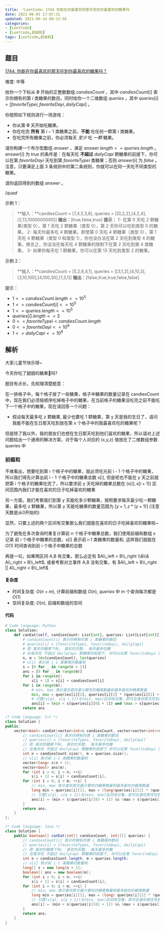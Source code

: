 ```yaml
---
title: 『LeetCode』1744 你能在你最喜欢的那天吃到你最喜欢的糖果吗
date: 2021-06-01 17:07:31
updated: 2021-06-14 09:13:56
categories:
- [LeetCode]
- [LeetCode,前缀和]
tags: [LeetCode,前缀和]
---
```


## 题目

[1744. 你能在你最喜欢的那天吃到你最喜欢的糖果吗？](https://leetcode-cn.com/problems/can-you-eat-your-favorite-candy-on-your-favorite-day/)

难度: 中等

<!--more-->

给你一个下标从 **0** 开始的正整数数组 $candiesCount$ ，其中 $candiesCount[i]$ 表示你拥有的第 $i$ 类糖果的数目。同时给你一个二维数组 $queries$ ，其中 $queries[i] = [favoriteTypei, favoriteDayi, dailyCapi]$ 。

你按照如下规则进行一场游戏：

- 你从第 **0** 天开始吃糖果。
- 你在吃完 **所有** 第 $i - 1$ 类糖果之前，**不能** 吃任何一颗第 $i$ 类糖果。
- 在吃完所有糖果之前，你必须每天 $至少$ 吃 $一颗$ 糖果。
  
请你构建一个布尔型数组 $answer$ ，满足 $answer.length == queries.length$ 。$answer[i]$ 为 $true$ 的条件是：在每天吃 **不超过** $dailyCapi$ 颗糖果的前提下，你可以在第 $favoriteDayi$ 天吃到第 $favoriteTypei$ 类糖果；否则 $answer[i]$ 为 $false$ 。注意，只要满足上面 3 条规则中的第二条规则，你就可以在同一天吃不同类型的糖果。

请你返回得到的数组 $answer$ 。

$/quad$

示例 1：

> **输入：**candiesCount = [7,4,5,3,8], queries = [[0,2,2],[4,2,4],[2,13,1000000000]]
> **输出：**[true,false,true]
> **提示：**
> 1- 在第 0 天吃 2 颗糖果(类型 0），第 1 天吃 2 颗糖果（类型 0），第 2 天你可以吃到类型 0 的糖果。
> 2- 每天你最多吃 4 颗糖果。即使第 0 天吃 4 颗糖果（类型 0），第 1 天吃 4 颗糖果（类型 0 和类型 1），你也没办法在第 2 天吃到类型 4 的糖果。换言之，你没法在每天吃 4 颗糖果的限制下在第 2 天吃到第 4 类糖果。
> 3- 如果你每天吃 1 颗糖果，你可以在第 13 天吃到类型 2 的糖果。

示例 2：

> **输入：**candiesCount = [5,2,6,4,1], queries = [[3,1,2],[4,10,3],[3,10,100],[4,100,30],[1,3,1]]
> **输出：**[false,true,true,false,false]

提示：

- $1 <= candiesCount.length <= 10^5$
- $1 <= candiesCount[i] <= 10^5$
- $1 <= queries.length <= 10^5$
- $queries[i].length == 3$
- $0 <= favoriteTypei < candiesCount.length$
- $0 <= favoriteDayi <= 10^9$
- $1 <= dailyCapi <= 10^9$

## 解析

大家儿童节快乐呀~  

今天你吃了甜甜的糖果🍭吗?

题目有点长，先梳理清楚题意：

在一排格子中，每个格子放了一些糖果，格子中糖果的数量记录在 candiesCount 中，现在我们必须按顺序吃掉格子中的糖果，在当前格子的糖果没吃完之前不能吃下一个格子中的糖果，现在请回答一个问题：

- 假设每天最多吃 z 颗糖果, 最少也要吃 1 颗糖果，第 y 天是我的生日了，请问我能不能在生日那天吃到放在第 x 个格子中的我最喜欢吃的糖果呢？

但是除了我以外，我的朋友们也想在生日那天吃到他们喜欢的糖果，所以请对上述问题给出一个通用的解决方案，对于每个人对应的 (x,y,z) 值放在了二维数组参数 queries 中

### 前缀和

不难看出，想要吃到第 i 个格子中的糖果，就必须吃光前 i - 1 个格子中的糖果，所以我们得先计算出前 i - 1 个格子中的糖果总数 s[i], 但是呢也不能在 y 天之前就把第 i 个格子的糖果吃完了，所以要求前 y 天吃掉的糖果总数在 $(s[i],s[i + 1]]$ 区间范围内我们才能在喜欢的日子吃掉喜欢的糖果

另一方面，我们考察我们到第 y 天能吃多少颗糖果，按照要求每天最少吃一颗糖果，最多吃 z 颗糖果，所以第 y 天能吃糖果的数量范围为 $[y+1,z * (y+1)]$ (注意天数是从0开始的)

显然，只要上述的两个区间有交集那么我们就能在喜欢的日子吃掉喜欢的糖果啦~

为了避免在多次查询时重复计算前 n 个格子中糖果总数，我们使用前缀和数组 $s$ 记录 前 i 个格子中糖果的总数，$s[i]$ 表示前 i-1 类糖果的数量和, 这样我们就能在 $O(1)$ 时间查询到前 i 个格子中糖果的总数

再提一句，如果两区间 A,B 有交集，那么必定有 $A\\_left < B\\_right \\&\\& A\\_right > B\\_left$, 或者考察对立事件 A,B 没有交集，有 $A\\_left > B\\_right || A\\_right < B\\_left$

#### 复杂度

- 时间复杂度: $O(n+m)$, 计算前缀和数组 $O(n)$, $queries$ 中 $m$ 个查询每次都是 $O(1)$
- 空间复杂度: $O(n)$, 前缀和数组的空间

#### 代码

```python
# Code language: Python
class Solution:
    def canEat(self, candiesCount: List[int], queries: List[List[int]]) -> List[bool]:
        # candiesCount[i] 表示你拥有的第 i 类糖果的数目
        # queries[i] = [favoriteTypei, favoriteDayi, dailyCapi]
        # 即 喜欢的糖果下标， 喜欢的天数， 每天最多吃糖
        # 在每天吃 不超过 dailyCapi 颗糖果的前提下, 你可以在第 favoriteDayi 天吃到第 favoriteTypei 类糖果
        n, m = len(candiesCount), len(queries)
        # s[i] 表示前 i-1 类糖果的数量和
        s = [0 for _ in range(n + 1)]
        ans = [0 for _ in range(m)]
        for i in range(n):
            s[i + 1] = s[i] + candiesCount[i]
        for i in range(m):
            # min, max 表示喜欢那天最少要吃的糖果数量和最多能吃的糖果数量
            min, max = queries[i][1], queries[i][2] * (queries[i][1] + 1)
            # 只要(s[q], s[q + 1])与(min, max)区间有交集，即可在喜欢那天吃到喜欢的糖果
            ans[i] = (min < s[queries[i][0] + 1]) and (max > s[queries[i][0]])
        return ans
```

```cpp
/* Code language: C++ */
class Solution {
public:
    vector<bool> canEat(vector<int>& candiesCount, vector<vector<int>>& queries) {
        // candiesCount[i] 表示你拥有的第 i 类糖果的数目
        // queries[i] = [favoriteTypei, favoriteDayi, dailyCapi]
        // 即 喜欢的糖果下标， 喜欢的天数， 每天最多吃糖
        // 在每天吃 不超过 dailyCapi 颗糖果的前提下 你可以在第 favoriteDayi 天吃到第 favoriteTypei 类糖果
        int n = candiesCount.size(), m = queries.size();
        // s[i] 表示前 i-1 类糖果的数量和
        vector<long> s(n + 1);
        vector<bool> ans(m);
        for (int i = 0; i < n; ++i)
            s[i + 1] = s[i] + candiesCount[i];
        for (int i = 0; i < m; ++i) {
            // min, max 表示喜欢那天最少要吃的糖果数量和最多能吃的糖果数量
            long min = queries[i][1], max = (long)queries[i][2] * (queries[i][1] + 1);
            // 只要(s[q], s[q + 1])与(min, max)区间有交集，即可在喜欢那天吃到喜欢的糖果
            ans[i] = (min < s[queries[i][0] + 1]) && (max > s[queries[i][0]]);
        }
        return ans;
    }
};
```

```java
/* Code language: Java */
class Solution {
    public boolean[] canEat(int[] candiesCount, int[][] queries) {
        // candiesCount[i] 表示你拥有的第 i 类糖果的数目
        // queries[i] = [favoriteTypei, favoriteDayi, dailyCapi]
        // 即 喜欢的糖果下标， 喜欢的天数， 每天最多吃糖
        // 在每天吃 不超过 dailyCapi 颗糖果的前提下, 你可以在第 favoriteDayi 天吃到第 favoriteTypei 类糖果
        int n = candiesCount.length, m = queries.length;
        // s[i] 表示前 i-1 类糖果的数量和
        long[] s = new long[n + 1];
        boolean[] ans = new boolean[m];
        for (int i = 0; i < n; ++i)
            s[i + 1] = s[i] + candiesCount[i];
        for (int i = 0; i < m; ++i) {
            // min, max 表示喜欢那天最少要吃的糖果数量和最多能吃的糖果数量
            long min = queries[i][1], max = (long) queries[i][2] * (queries[i][1] + 1);
            // 只要(s[q], s[q + 1])与(min, max)区间有交集，即可在喜欢那天吃到喜欢的糖果
            ans[i] = (min < s[queries[i][0] + 1]) && (max > s[queries[i][0]]);
        }
        return ans;
    }
}
```
